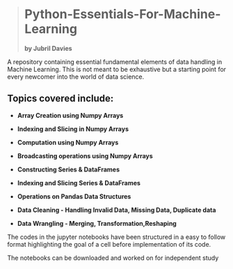 
> # **Python-Essentials-For-Machine-Learning**
> **by Jubril Davies**



A repository containing essential fundamental elements of data handling in Machine Learning. This is not meant to be exhaustive but a starting point for every newcomer into the world of data science. 

## **Topics covered include:**

* **Array Creation using Numpy Arrays**

* **Indexing and Slicing in Numpy Arrays**

* **Computation using Numpy Arrays**

* **Broadcasting operations using Numpy Arrays**

* **Constructing Series & DataFrames**

* **Indexing and Slicing Series & DataFrames**

* **Operations on Pandas Data Structures**

* **Data Cleaning - Handling Invalid Data, Missing Data, Duplicate data**

* **Data Wrangling - Merging, Transformation,Reshaping**


The codes in the jupyter notebooks have been structured in a easy to follow format highlighting the goal of a cell before implementation of its code. 

The notebooks can be downloaded and worked on for independent study
